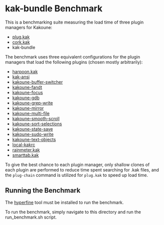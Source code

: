 # kak-bundle Benchmark #

This is a benchmarking suite measuring the load time of three plugin managers for Kakoune:

- [plug.kak](https://github.com/andreyorst/plug.kak)
- [cork.kak](https://github.com/topisani/cork.kak)
- kak-bundle

The benchmark uses three equivalent configurations for the plugin managers that load the following plugins (chosen mostly arbitrarily):

- [harpoon.kak](https://github.com/raiguard/harpoon.kak)
- [kak-ansi](https://github.com/eraserhd/kak-ansi)
- [kakoune-buffer-switcher](https://github.com/occivink/kakoune-buffer-switcher)
- [kakoune-fandt](https://github.com/listentolist/kakoune-fandt)
- [kakoune-focus](https://github.com/caksoylar/kakoune-focus)
- [kakoune-gdb](https://github.com/occivink/kakoune-gdb)
- [kakoune-grep-write](https://github.com/JacobTravers/kakoune-grep-write)
- [kakoune-mirror](https://github.com/delapouite/kakoune-mirror)
- [kakoune-multi-file](https://github.com/natasky/kakoune-multi-file)
- [kakoune-smooth-scroll](https://github.com/caksoylar/kakoune-smooth-scroll)
- [kakoune-sort-selections](https://github.com/occivink/kakoune-sort-selections)
- [kakoune-state-save](https://gitlab.com/Screwtapello/kakoune-state-save)
- [kakoune-sudo-write](https://github.com/occivink/kakoune-sudo-write)
- [kakoune-text-objects](https://github.com/delapouite/kakoune-text-objects)
- [local-kakrc](https://github.com/dgmulf/local-kakrc)
- [rainmeter.kak](https://github.com/raiguard/rainmeter.kak)
- [smarttab.kak](https://github.com/andreyorst/smarttab.kak)

To give the best chance to each plugin manager, only shallow clones of each plugin are performed to reduce time spent searching
for .kak files, and the `plug-chain` command is utilized for `plug.kak` to speed up load time.

## Running the Benchmark ##

The [hyperfine](https://github.com/sharkdp/hyperfine) tool must be installed to run the benchmark.

To run the benchmark, simply navigate to this directory and run the run_benchmark.sh script.
